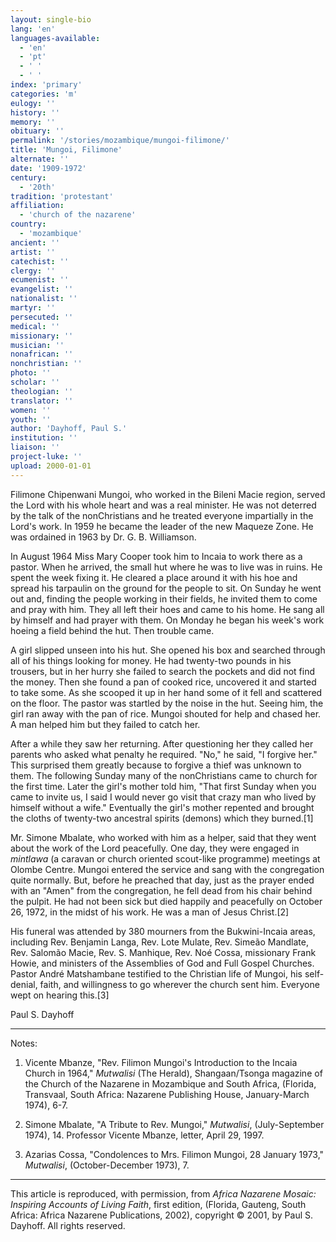 ```yaml
---
layout: single-bio
lang: 'en'
languages-available:
  - 'en'
  - 'pt'
  - ' '
  - ' '
index: 'primary'
categories: 'm'
eulogy: ''
history: ''
memory: ''
obituary: ''
permalink: '/stories/mozambique/mungoi-filimone/'
title: 'Mungoi, Filimone'
alternate: ''
date: '1909-1972'
century:
  - '20th'
tradition: 'protestant'
affiliation:
  - 'church of the nazarene'
country:
  - 'mozambique'
ancient: ''
artist: ''
catechist: ''
clergy: ''
ecumenist: ''
evangelist: ''
nationalist: ''
martyr: ''
persecuted: ''
medical: ''
missionary: ''
musician: ''
nonafrican: ''
nonchristian: ''
photo: ''
scholar: ''
theologian: ''
translator: ''
women: ''
youth: ''
author: 'Dayhoff, Paul S.'
institution: ''
liaison: ''
project-luke: ''
upload: 2000-01-01
---
```



Filimone Chipenwani Mungoi, who worked in the Bileni Macie region, served the Lord with his whole heart and was a real minister.  He was not deterred by the talk of the nonChristians and he treated everyone impartially in the Lord's work.  In 1959 he became the leader of the new Maqueze Zone.  He was ordained in 1963 by Dr. G. B. Williamson.

In August 1964 Miss Mary Cooper took him to Incaia to work there as a pastor.  When he arrived, the small hut where he was to live was in ruins.  He spent the week fixing it.  He cleared a place around it with his hoe and spread his tarpaulin on the ground for the people to sit.  On Sunday he went out and, finding the people working in their fields, he invited them to come and pray with him.  They all left their hoes and came to his home.  He sang all by himself and had prayer with them.  On Monday he began his week's work hoeing a field behind the hut.  Then trouble came.

A girl slipped unseen into his hut.  She opened his box and searched through all of his things looking for money.  He had twenty-two pounds in his trousers, but in her hurry she failed to search the pockets and did not find the money.  Then she found a pan of cooked rice, uncovered it and started to take some.  As she scooped it up in her hand some of it fell and scattered on the floor.  The pastor was startled by the noise in the hut. Seeing him, the girl ran away with the pan of rice.  Mungoi shouted for help and chased her.  A man helped him but they failed to catch her.

After a while they saw her returning.  After questioning her they called her parents who asked what penalty he required. "No," he said, "I forgive her."  This surprised them greatly because to forgive a thief was unknown to them.  The following Sunday many of the nonChristians came to church for the first time.  Later the girl's mother told him, "That first Sunday when you came to invite us, I said I would never go visit that crazy man who lived by himself without a wife."  Eventually the girl's mother repented and brought the cloths of twenty-two ancestral spirits (demons) which they burned.[1]

Mr. Simone Mbalate, who worked with him as a helper, said that they went about the work of the Lord peacefully. One day, they were engaged in *mintlawa* (a caravan or church oriented scout-like programme) meetings at Olombe Centre.  Mungoi entered the service and sang with the congregation quite normally.  But, before he preached that day, just as the prayer ended with an "Amen" from the congregation,  he fell dead from his chair behind the pulpit.  He had not been sick but died happily and peacefully on October 26, 1972, in the midst of his work. He was a man of Jesus Christ.[2]

His funeral was attended by 380 mourners from the Bukwini-Incaia areas, including Rev. Benjamin Langa, Rev. Lote Mulate, Rev. Simeão Mandlate, Rev. Salomão Macie, Rev. S. Manhique,  Rev. Noé Cossa, missionary Frank Howie, and ministers of the Assemblies of God and  Full Gospel Churches.  Pastor André Matshambane testified to the Christian life of Mungoi, his self-denial, faith, and willingness to go wherever the church sent him.  Everyone wept on hearing this.[3]

Paul S. Dayhoff

---

Notes:

1.   Vicente Mbanze, "Rev. Filimon Mungoi's Introduction to the Incaia Church in 1964," *Mutwalisi* (The Herald), Shangaan/Tsonga magazine of the Church of the Nazarene in Mozambique and South Africa, (Florida, Transvaal, South Africa: Nazarene Publishing House, January-March 1974), 6-7.

2.  Simone Mbalate, "A Tribute to Rev. Mungoi,"  *Mutwalisi*, (July-September 1974), 14.  Professor Vicente Mbanze, letter, April 29, 1997.

3.  Azarias Cossa, "Condolences to Mrs. Filimon Mungoi, 28 January 1973,"  *Mutwalisi*, (October-December 1973), 7.

---

This article is reproduced, with permission, from *Africa Nazarene Mosaic: Inspiring Accounts of Living Faith*, first edition, (Florida, Gauteng, South Africa: Africa Nazarene Publications, 2002), copyright &copy; 2001, by Paul S. Dayhoff.  All rights reserved.